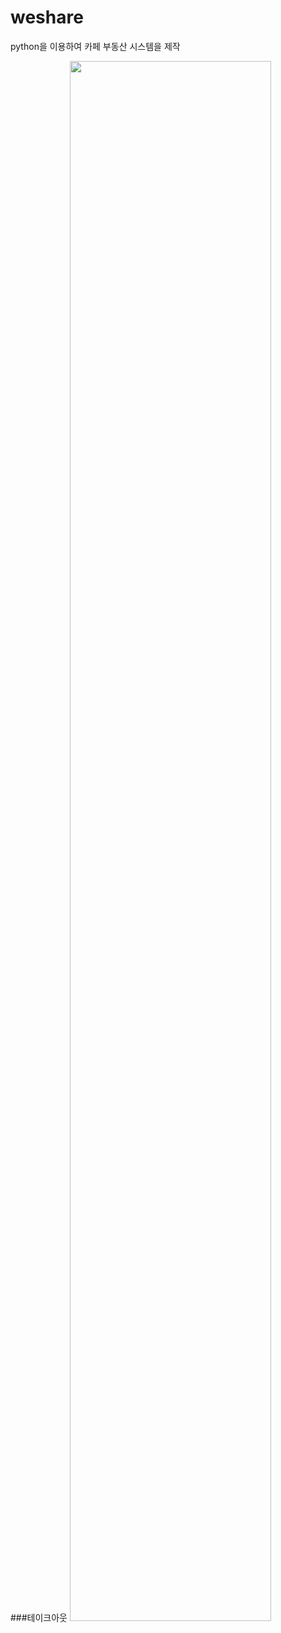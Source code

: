 # weshare
python을 이용하여 카페 부동산 시스템을 제작

###테이크아웃
<img width="80%" src="https://user-images.githubusercontent.com/104904719/193550801-c98fba6a-326f-4725-8a38-4d5cab859a08.gif"/>

